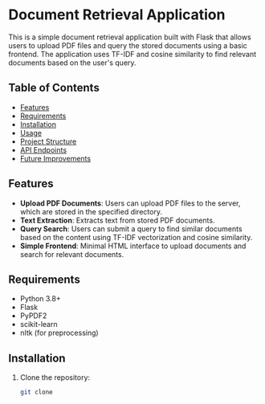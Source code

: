 # Document Retrieval Application

This is a simple document retrieval application built with Flask that allows users to upload PDF files and query the stored documents using a basic frontend. The application uses TF-IDF and cosine similarity to find relevant documents based on the user's query.

## Table of Contents

- [Features](#features)
- [Requirements](#requirements)
- [Installation](#installation)
- [Usage](#usage)
- [Project Structure](#project-structure)
- [API Endpoints](#api-endpoints)
- [Future Improvements](#future-improvements)

## Features

- **Upload PDF Documents**: Users can upload PDF files to the server, which are stored in the specified directory.
- **Text Extraction**: Extracts text from stored PDF documents.
- **Query Search**: Users can submit a query to find similar documents based on the content using TF-IDF vectorization and cosine similarity.
- **Simple Frontend**: Minimal HTML interface to upload documents and search for relevant documents.

## Requirements

- Python 3.8+
- Flask
- PyPDF2
- scikit-learn
- nltk (for preprocessing)

## Installation

1. Clone the repository:

   ```bash
   git clone
